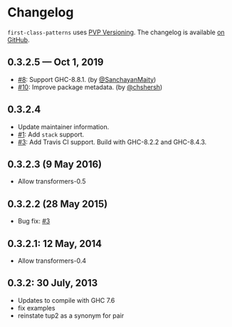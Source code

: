 # Changelog

`first-class-patterns` uses [PVP Versioning][1].
The changelog is available [on GitHub][2].

## 0.3.2.5 — Oct 1, 2019

* [#8](https://github.com/kowainik/first-class-patterns/issues/8):
  Support GHC-8.8.1.
  (by [@SanchayanMaity](https://github.com/SanchayanMaity))
* [#10](https://github.com/kowainik/first-class-patterns/issues/10):
  Improve package metadata.
  (by [@chshersh](https://github.com/chshersh))

## 0.3.2.4

* Update maintainer information.
* [#1](https://github.com/kowainik/first-class-patterns/issues/1):
  Add `stack` support.
* [#3](https://github.com/kowainik/first-class-patterns/issues/3):
  Add Travis CI support. Build with GHC-8.2.2 and GHC-8.4.3.

## 0.3.2.3 (9 May 2016)

* Allow transformers-0.5

## 0.3.2.2 (28 May 2015)

* Bug fix: [#3](https://github.com/reinerp/first-class-patterns/issues/3)

## 0.3.2.1: 12 May, 2014

* Allow transformers-0.4

## 0.3.2: 30 July, 2013

* Updates to compile with GHC 7.6
* fix examples
* reinstate tup2 as a synonym for pair

[1]: https://pvp.haskell.org
[2]: https://github.com/kowainik/first-class-patterns/releases
